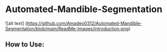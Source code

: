 # Automated-Mandible-Segmentation
![alt text] (https://github.com/Amadeo0312/Automated-Mandible-Segmentation/blob/main/ReadMe-Images/introduction.png)
## How to Use:

